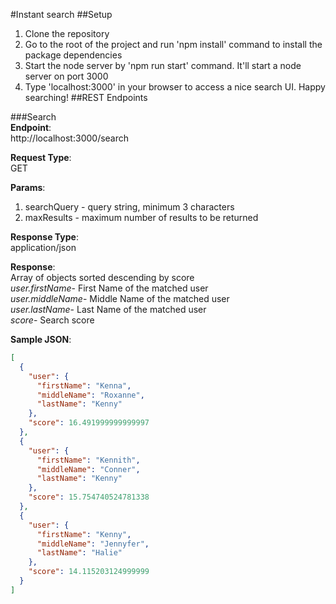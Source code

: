 #Instant search
##Setup
1. Clone the repository
2. Go to the root of the project and run 'npm install' command to install the package dependencies
3. Start the node server by 'npm run start' command. It'll start a node server on port 3000
4. Type 'localhost:3000' in your browser to access a nice search UI. Happy searching!
##REST Endpoints

###Search  
**Endpoint**:  
http://localhost:3000/search  

**Request Type**:  
GET  

**Params**:  
1. searchQuery - query string, minimum 3 characters  
2. maxResults - maximum number of results to be returned  

**Response Type**:  
application/json  

**Response**:  
Array of objects sorted descending by score  
_user.firstName_- First Name of the matched user  
_user.middleName_- Middle Name of the matched user  
_user.lastName_- Last Name of the matched user  
_score_- Search score  

**Sample JSON**:
```JSON
[
  {
    "user": {
      "firstName": "Kenna",
      "middleName": "Roxanne",
      "lastName": "Kenny"
    },
    "score": 16.491999999999997
  },
  {
    "user": {
      "firstName": "Kennith",
      "middleName": "Conner",
      "lastName": "Kenny"
    },
    "score": 15.754740524781338
  },
  {
    "user": {
      "firstName": "Kenny",
      "middleName": "Jennyfer",
      "lastName": "Halie"
    },
    "score": 14.115203124999999
  }
]
```

